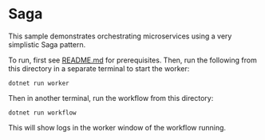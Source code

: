 # Saga

This sample demonstrates orchestrating microservices using a very simplistic Saga pattern.

To run, first see [README.md](../../README.md) for prerequisites. Then, run the following from this directory
in a separate terminal to start the worker:

    dotnet run worker

Then in another terminal, run the workflow from this directory:

    dotnet run workflow

This will show logs in the worker window of the workflow running.